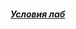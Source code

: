 ##### [Условия лаб](https://docs.google.com/document/d/18vZHobQ0sUQ5i9SJ37konNfA_vhtcnIh6Tj79oa35-s/edit)